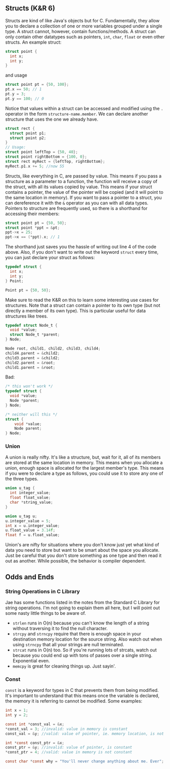 ## Structs (K&R 6) ##

Structs are kind of like Java's objects but for C. Fundamentally, they allow you
to declare a collection of one or more variables grouped under a single type. A
struct cannot, however, contain functions/methods. A struct can only contain
other datatypes such as pointers, `int`, `char`, `float` or even other structs. An
example struct:

```c
struct point {
  int x;
  int y;
}
```

and usage

```c
struct point pt = {50, 100};
pt.x == 50; // 1
pt.y = 3;
pt.y == 100; // 0
```

Notice that values within a struct can be accessed and modified using the `.`
operator in the form `structure-name.member`. We can declare another structure
that uses the one we already have.

```c
struct rect {
  struct point p1;
  struct point p2;
}
// Usage:
struct point leftTop = {50, 40};
struct point rightBottom = {100, 0};
struct rect myRect = {leftTop, rightBottom};
myRect.p1.x += 5; //now 55
```

Structs, like everything in C, are passed by value. This means if you pass a
structure as a parameter to a function, the function will receive a copy of the
struct, with all its values copied by value. This means if your struct contains
a pointer, the value of the pointer will be copied (and it will point to the
same location in memory). If you want to pass a pointer to a struct, you can
dereference it with the `&` operator as you can with all data types. Pointers to
structure are frequently used, so there is a shorthand for accessing their
members:

```c
struct point pt = {50, 50};
struct point *ppt = &pt;
ppt->x = 25;
ppt->x == (*ppt).x; // 1
```

The shorthand just saves you the hassle of writing out line 4 of the code above.
Also, if you don't want to write out the keyword `struct` every time, you can
just declare your struct as follows:

```c
typedef struct {
  int x;
  int y;
} Point;

Point pt = {50, 50};
```

Make sure to read the K&R on this to learn some interesting use cases for
structures. Note that a struct can contain a pointer to its own type (but not
directly a member of its own type). This is particular useful for data
structures like trees.

```c
typedef struct Node_t {
  void *value;
  struct Node_t *parent;
} Node;

Node root, child1, child2, child3, child4;
child4.parent = &child2;
child3.parent = &child2;
child2.parent = &root;
child1.parent = &root;
```

Bad:

```c
/* this won't work */
typedef struct {
  void *value;
  Node *parent;
} Node;

/* neither will this */
struct {
    void *value;
    Node parent;
} Node;
```
### Union ###

A union is really nifty. It's like a structure, but, wait for it, all of its
members are stored at the same location in memory. This means when you allocate
a union, enough space is allocated for the largest member's type. This means if
you were to declare a type as follows, you could use it to store any one of the
three types.

```c
union u_tag {
  int integer_value;
  float float_value;
  char *string_value;
}

union u_tag u;
u.integer_value = 5;
int x = u.integer_value;
u.float_value = 3.14f;
float f = u.float_value;
```

Union's are nifty for situations where you don't know just yet what kind of data
you need to store but want to be smart about the space you allocate. Just be
careful that you don't store something as one type and then read it out as
another. While possible, the behavior is compiler dependent.


## Odds and Ends ##
### String Operations in C Library ###
Jae has some functions listed in the notes from the Standard C Library for
string operations. I'm not going to explain them all here, but I will point out
some nasty little things to be aware of.

  - `strlen` runs in O(n) because you can't know the length of a string without
    traversing it to find the null character.
  - `strcpy` and `strncpy` require that there is enough space in your
    destination memory location for the source string. Also watch out when using
    `strncpy` that all your strings are null terminated.
  - `strcat` runs in O(n) too. So if you're running lots of strcats, watch out
    because you could end up with tons of passes over a single string.
    Exponential even.
  - `memcpy` is great for cleaning things up. Just sayin'.

### Const ###

`const` is a keyword for types in C that prevents them from being modified. It's
important to understand that this means once the variable is declared, the
memory it is referring to cannot be modified. Some examples:

```c
int x = 1;
int y = 2;

const int *const_val = &x;
*const_val = 3; //invalid: value in memory is constant
const_val = &y; //valid: value of pointer, ie. memory location, is not constant

int *const const_ptr = &x;
const_ptr = &y; //invalid: value of pointer, is constant
*const_ptr = 4; //valid: value in memory is not constant

const char *const why = "You'll never change anything about me. Ever";
```
